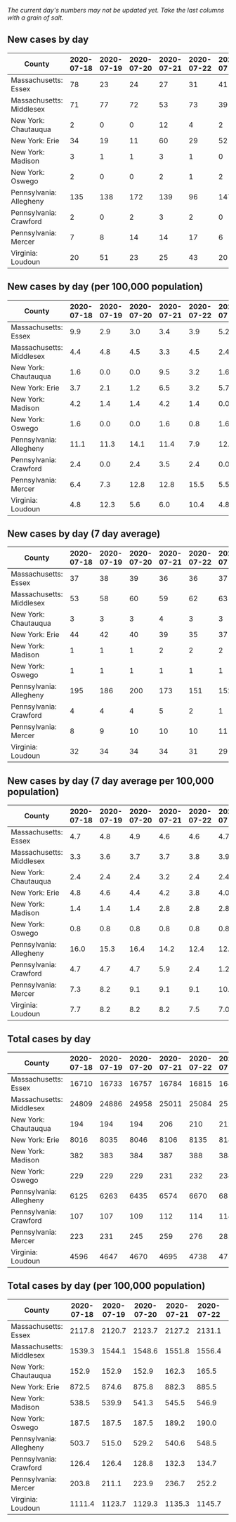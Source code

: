_The current day's numbers may not be updated yet. Take the last columns with a grain of salt._
## New cases by day

| County | 2020-07-18 | 2020-07-19 | 2020-07-20 | 2020-07-21 | 2020-07-22 | 2020-07-23 | 2020-07-24 |
| --- | --- | --- | --- | --- | --- | --- | --- |
| Massachusetts: Essex | 78 | 23 | 24 | 27 | 31 | 41 |  |
| Massachusetts: Middlesex | 71 | 77 | 72 | 53 | 73 | 39 |  |
| New York: Chautauqua | 2 | 0 | 0 | 12 | 4 | 2 |  |
| New York: Erie | 34 | 19 | 11 | 60 | 29 | 52 |  |
| New York: Madison | 3 | 1 | 1 | 3 | 1 | 0 |  |
| New York: Oswego | 2 | 0 | 0 | 2 | 1 | 2 |  |
| Pennsylvania: Allegheny | 135 | 138 | 172 | 139 | 96 | 147 | 185 |
| Pennsylvania: Crawford | 2 | 0 | 2 | 3 | 2 | 0 |  |
| Pennsylvania: Mercer | 7 | 8 | 14 | 14 | 17 | 6 |  |
| Virginia: Loudoun | 20 | 51 | 23 | 25 | 43 | 20 | 11 |

## New cases by day (per 100,000 population)

| County | 2020-07-18 | 2020-07-19 | 2020-07-20 | 2020-07-21 | 2020-07-22 | 2020-07-23 | 2020-07-24 |
| --- | --- | --- | --- | --- | --- | --- | --- |
| Massachusetts: Essex | 9.9 | 2.9 | 3.0 | 3.4 | 3.9 | 5.2 |  |
| Massachusetts: Middlesex | 4.4 | 4.8 | 4.5 | 3.3 | 4.5 | 2.4 |  |
| New York: Chautauqua | 1.6 | 0.0 | 0.0 | 9.5 | 3.2 | 1.6 |  |
| New York: Erie | 3.7 | 2.1 | 1.2 | 6.5 | 3.2 | 5.7 |  |
| New York: Madison | 4.2 | 1.4 | 1.4 | 4.2 | 1.4 | 0.0 |  |
| New York: Oswego | 1.6 | 0.0 | 0.0 | 1.6 | 0.8 | 1.6 |  |
| Pennsylvania: Allegheny | 11.1 | 11.3 | 14.1 | 11.4 | 7.9 | 12.1 | 15.2 |
| Pennsylvania: Crawford | 2.4 | 0.0 | 2.4 | 3.5 | 2.4 | 0.0 |  |
| Pennsylvania: Mercer | 6.4 | 7.3 | 12.8 | 12.8 | 15.5 | 5.5 |  |
| Virginia: Loudoun | 4.8 | 12.3 | 5.6 | 6.0 | 10.4 | 4.8 | 2.7 |

## New cases by day (7 day average)

| County | 2020-07-18 | 2020-07-19 | 2020-07-20 | 2020-07-21 | 2020-07-22 | 2020-07-23 | 2020-07-24 |
| --- | --- | --- | --- | --- | --- | --- | --- |
| Massachusetts: Essex | 37 | 38 | 39 | 36 | 36 | 37 |  |
| Massachusetts: Middlesex | 53 | 58 | 60 | 59 | 62 | 63 |  |
| New York: Chautauqua | 3 | 3 | 3 | 4 | 3 | 3 |  |
| New York: Erie | 44 | 42 | 40 | 39 | 35 | 37 |  |
| New York: Madison | 1 | 1 | 1 | 2 | 2 | 2 |  |
| New York: Oswego | 1 | 1 | 1 | 1 | 1 | 1 |  |
| Pennsylvania: Allegheny | 195 | 186 | 200 | 173 | 151 | 152 | 145 |
| Pennsylvania: Crawford | 4 | 4 | 4 | 5 | 2 | 1 |  |
| Pennsylvania: Mercer | 8 | 9 | 10 | 10 | 10 | 11 |  |
| Virginia: Loudoun | 32 | 34 | 34 | 34 | 31 | 29 | 28 |

## New cases by day (7 day average per 100,000 population)

| County | 2020-07-18 | 2020-07-19 | 2020-07-20 | 2020-07-21 | 2020-07-22 | 2020-07-23 | 2020-07-24 |
| --- | --- | --- | --- | --- | --- | --- | --- |
| Massachusetts: Essex | 4.7 | 4.8 | 4.9 | 4.6 | 4.6 | 4.7 |  |
| Massachusetts: Middlesex | 3.3 | 3.6 | 3.7 | 3.7 | 3.8 | 3.9 |  |
| New York: Chautauqua | 2.4 | 2.4 | 2.4 | 3.2 | 2.4 | 2.4 |  |
| New York: Erie | 4.8 | 4.6 | 4.4 | 4.2 | 3.8 | 4.0 |  |
| New York: Madison | 1.4 | 1.4 | 1.4 | 2.8 | 2.8 | 2.8 |  |
| New York: Oswego | 0.8 | 0.8 | 0.8 | 0.8 | 0.8 | 0.8 |  |
| Pennsylvania: Allegheny | 16.0 | 15.3 | 16.4 | 14.2 | 12.4 | 12.5 | 11.9 |
| Pennsylvania: Crawford | 4.7 | 4.7 | 4.7 | 5.9 | 2.4 | 1.2 |  |
| Pennsylvania: Mercer | 7.3 | 8.2 | 9.1 | 9.1 | 9.1 | 10.1 |  |
| Virginia: Loudoun | 7.7 | 8.2 | 8.2 | 8.2 | 7.5 | 7.0 | 6.8 |

## Total cases by day

| County | 2020-07-18 | 2020-07-19 | 2020-07-20 | 2020-07-21 | 2020-07-22 | 2020-07-23 | 2020-07-24 |
| --- | --- | --- | --- | --- | --- | --- | --- |
| Massachusetts: Essex | 16710 | 16733 | 16757 | 16784 | 16815 | 16856 |  |
| Massachusetts: Middlesex | 24809 | 24886 | 24958 | 25011 | 25084 | 25123 |  |
| New York: Chautauqua | 194 | 194 | 194 | 206 | 210 | 212 |  |
| New York: Erie | 8016 | 8035 | 8046 | 8106 | 8135 | 8187 |  |
| New York: Madison | 382 | 383 | 384 | 387 | 388 | 388 |  |
| New York: Oswego | 229 | 229 | 229 | 231 | 232 | 234 |  |
| Pennsylvania: Allegheny | 6125 | 6263 | 6435 | 6574 | 6670 | 6817 | 7002 |
| Pennsylvania: Crawford | 107 | 107 | 109 | 112 | 114 | 114 |  |
| Pennsylvania: Mercer | 223 | 231 | 245 | 259 | 276 | 282 |  |
| Virginia: Loudoun | 4596 | 4647 | 4670 | 4695 | 4738 | 4758 | 4769 |

## Total cases by day (per 100,000 population)

| County | 2020-07-18 | 2020-07-19 | 2020-07-20 | 2020-07-21 | 2020-07-22 | 2020-07-23 | 2020-07-24 |
| --- | --- | --- | --- | --- | --- | --- | --- |
| Massachusetts: Essex | 2117.8 | 2120.7 | 2123.7 | 2127.2 | 2131.1 | 2136.3 |  |
| Massachusetts: Middlesex | 1539.3 | 1544.1 | 1548.6 | 1551.8 | 1556.4 | 1558.8 |  |
| New York: Chautauqua | 152.9 | 152.9 | 152.9 | 162.3 | 165.5 | 167.1 |  |
| New York: Erie | 872.5 | 874.6 | 875.8 | 882.3 | 885.5 | 891.1 |  |
| New York: Madison | 538.5 | 539.9 | 541.3 | 545.5 | 546.9 | 546.9 |  |
| New York: Oswego | 187.5 | 187.5 | 187.5 | 189.2 | 190.0 | 191.6 |  |
| Pennsylvania: Allegheny | 503.7 | 515.0 | 529.2 | 540.6 | 548.5 | 560.6 | 575.8 |
| Pennsylvania: Crawford | 126.4 | 126.4 | 128.8 | 132.3 | 134.7 | 134.7 |  |
| Pennsylvania: Mercer | 203.8 | 211.1 | 223.9 | 236.7 | 252.2 | 257.7 |  |
| Virginia: Loudoun | 1111.4 | 1123.7 | 1129.3 | 1135.3 | 1145.7 | 1150.6 | 1153.2 |
